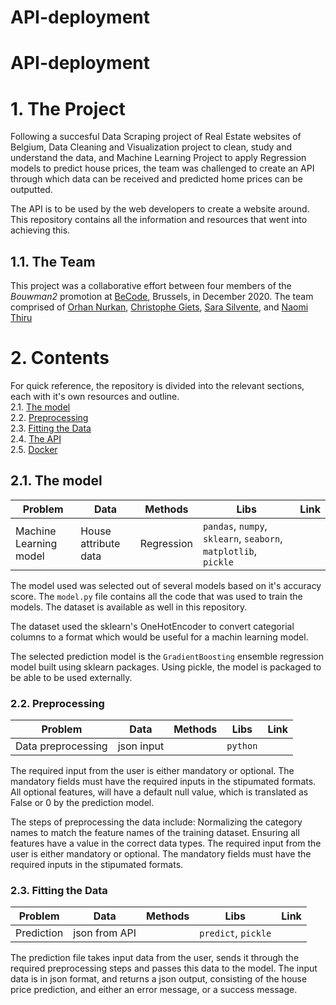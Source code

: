 # API-deployment
# API-deployment

# 1. The Project
Following a succesful Data Scraping project of Real Estate websites of Belgium, Data Cleaning and Visualization project to clean, study and understand the data, and Machine Learning Project to apply Regression models to predict house prices, the team was challenged to create an API through which data can be received and predicted home prices can be outputted.

The API is to be used by the web developers to create a website around. This repository contains all the information and resources that went into achieving this.


## 1.1. The Team
This project was a collaborative effort between four members of the *Bouwman2* promotion at [BeCode](https://github.com/becodeorg), Brussels, in December 2020. The team comprised of [Orhan Nurkan](https://github.com/orhannurkan), [Christophe Giets](https://github.com/gietsc), [Sara Silvente](https://github.com/silventesa), and [Naomi Thiru](https://github.com/naomithiru)


# 2. Contents
For quick reference, the repository is divided into the relevant sections, each with it's own resources and outline.  
2.1. [The model](#model)  
2.2. [Preprocessing](#prep)  
2.3. [Fitting the Data](#pred)  
2.4. [The API](#api)  
2.5. [Docker](#doc)  

<a name="model"></a>
## 2.1. The model
|__Problem__|__Data__|__Methods__|__Libs__|__Link__|
|-|-|-|-|-|
|Machine Learning model|House attribute data|Regression|`pandas`, `numpy`, `sklearn`, `seaborn`, `matplotlib`, `pickle`| |

The model used was selected out of several models based on it's accuracy score. The `model.py` file contains all the code that was used to train the models. The dataset is available as well in this repository.

The dataset used the sklearn's OneHotEncoder to convert categorial columns to a format which would be useful for a machin learning model.

The selected prediction model is the `GradientBoosting` ensemble regression model built using sklearn packages.
Using pickle, the model is packaged to be able to be used externally.

<a name="prep"></a>
### 2.2. Preprocessing
|__Problem__|__Data__|__Methods__|__Libs__|__Link__|
|-|-|-|-|-|
|Data preprocessing |json input| |`python`| |

The required input from the user is either mandatory or optional. The mandatory fields must have the required inputs in the stipumated formats. All optional features, will have a default null value, which is translated as False or 0 by the prediction model.

The steps of preprocessing the data include:
Normalizing the category names to match the feature names of the training dataset.
Ensuring all features have a value in the correct data types.
The required input from the user is either mandatory or optional. The mandatory fields must have the required inputs in the stipumated formats.

<a name="pred"></a>
### 2.3. Fitting the Data
|__Problem__|__Data__|__Methods__|__Libs__|__Link__|
|-|-|-|-|-|
|Prediction|json from API||`predict`, `pickle`| |

The prediction file takes input data from the user, sends it through the required preprocessing steps and passes this data to the model.
The input data is in json format, and returns a json output, consisting of the house price prediction, and either an error message, or a success message.

